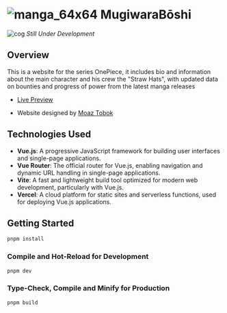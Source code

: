 # ![manga_64x64](https://github.com/AdemBendjama/Manga-Tracker-App/assets/93732841/88af71e0-8d26-4f5a-a880-d3032d506c39) MugiwaraBōshi

![cog](https://github.com/AdemBendjama/Manga-Tracker-App/assets/93732841/f805d633-11c5-4061-be8b-acc8e24e861b) _Still Under Development_

## Overview

This is a website for the series OnePiece, it includes bio and information about the main character and his crew the "Straw Hats", with updated data on bounties and progress of power from the latest manga releases

- [Live Preview](https://mangapunch.vercel.app)

- Website designed by [Moaz Tobok](https://www.dreambymoaz.com/)

## Technologies Used

- **Vue.js**: A progressive JavaScript framework for building user interfaces and single-page applications.
- **Vue Router**: The official router for Vue.js, enabling navigation and dynamic URL handling in single-page applications.
- **Vite**: A fast and lightweight build tool optimized for modern web development, particularly with Vue.js.
- **Vercel**: A cloud platform for static sites and serverless functions, used for deploying Vue.js applications.

## Getting Started

```sh
pnpm install
```

### Compile and Hot-Reload for Development

```sh
pnpm dev
```

### Type-Check, Compile and Minify for Production

```sh
pnpm build
```
